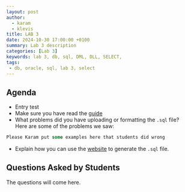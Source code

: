 ```yaml
---
layout: post
author: 
  - karam
  - klevis
title: LAB 3
date: 2024-10-30 17:00:00 +0100
summary: Lab 3 description
categories: [Lab 3]
keywords: lab 3, db, sql, DML, DLL, SELECT,
tags:
 - db, oracle, sql, lab 3, select
---
```


## Agenda
- Entry test
- Make sure you have read the [guide](https://www.db.bme.hu/databases/gy2_hallgatoi_utmutato_ENG_2021.pdf)
- What problems did you have uploading or formatting the `.sql` file? <br>
Here are some of the problems we saw:

``` sql
Please Karam put some examples here that students did wrong

```
- Explain how you can use the [website](https://db.bme.hu/files/szoftlab5/sql/oracle/sql123-beadando-generator.html) to generate the `.sql` file.

## Questions Asked by Students

The questions will come here.
